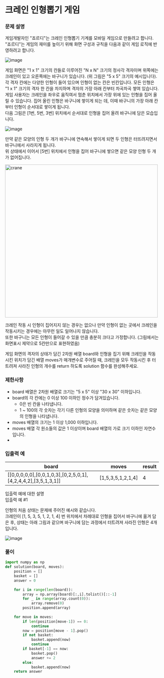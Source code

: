 # 크레인 인형뽑기 게임

### 문제 설명
게임개발자인 "죠르디"는 크레인 인형뽑기 기계를 모바일 게임으로 만들려고 합니다.                  
"죠르디"는 게임의 재미를 높이기 위해 화면 구성과 규칙을 다음과 같이 게임 로직에 반영하려고 합니다.           

![image](https://user-images.githubusercontent.com/63505110/134691487-c0e26b03-bb01-45de-b145-51330a64b85a.png)


게임 화면은 "1 x 1" 크기의 칸들로 이루어진 "N x N" 크기의 정사각 격자이며 위쪽에는 크레인이 있고 오른쪽에는 바구니가 있습니다. (위 그림은 "5 x 5" 크기의 예시입니다).           
각 격자 칸에는 다양한 인형이 들어 있으며 인형이 없는 칸은 빈칸입니다. 모든 인형은 "1 x 1" 크기의 격자 한 칸을 차지하며 격자의 가장 아래 칸부터 차곡차곡 쌓여 있습니다.               
게임 사용자는 크레인을 좌우로 움직여서 멈춘 위치에서 가장 위에 있는 인형을 집어 올릴 수 있습니다. 집어 올린 인형은 바구니에 쌓이게 되는 데, 이때 바구니의 가장 아래 칸부터 인형이 순서대로 쌓이게 됩니다.             
다음 그림은 [1번, 5번, 3번] 위치에서 순서대로 인형을 집어 올려 바구니에 담은 모습입니다.

![image](https://user-images.githubusercontent.com/63505110/134691580-92fb00e4-f8cf-496d-82a7-69d94de95f5f.png)


만약 같은 모양의 인형 두 개가 바구니에 연속해서 쌓이게 되면 두 인형은 터뜨려지면서 바구니에서 사라지게 됩니다.           
위 상태에서 이어서 [5번] 위치에서 인형을 집어 바구니에 쌓으면 같은 모양 인형 두 개가 없어집니다.

<img alt="crane" src="https://user-images.githubusercontent.com/63505110/134692564-258b159b-77bf-4736-b440-838be8757605.png" width = 500 height = 500>



크레인 작동 시 인형이 집어지지 않는 경우는 없으나 만약 인형이 없는 곳에서 크레인을 작동시키는 경우에는 아무런 일도 일어나지 않습니다.                   
또한 바구니는 모든 인형이 들어갈 수 있을 만큼 충분히 크다고 가정합니다. (그림에서는 화면표시 제약으로 5칸만으로 표현하였음)           
                                             
게임 화면의 격자의 상태가 담긴 2차원 배열 board와 인형을 집기 위해 크레인을 작동시킨 위치가 담긴 배열 moves가 매개변수로 주어질 때, 크레인을 모두 작동시킨 후 터트려져 사라진 인형의 개수를 return 하도록 solution 함수를 완성해주세요.

### 제한사항
+ board 배열은 2차원 배열로 크기는 "5 x 5" 이상 "30 x 30" 이하입니다.
+ board의 각 칸에는 0 이상 100 이하인 정수가 담겨있습니다.
  + 0은 빈 칸을 나타냅니다.
  + 1 ~ 100의 각 숫자는 각기 다른 인형의 모양을 의미하며 같은 숫자는 같은 모양의 인형을 나타냅니다.
+ moves 배열의 크기는 1 이상 1,000 이하입니다.
+ moves 배열 각 원소들의 값은 1 이상이며 board 배열의 가로 크기 이하인 자연수입니다. 
+ 
### 입출력 예
|board|	moves|	result|
|-----|-------|--------|
|[[0,0,0,0,0],[0,0,1,0,3],[0,2,5,0,1],[4,2,4,4,2],[3,5,1,3,1]]	|[1,5,3,5,1,2,1,4]	|4|
                  
입출력 예에 대한 설명       
입출력 예 #1          
                              
인형의 처음 상태는 문제에 주어진 예시와 같습니다.              
크레인이 [1, 5, 3, 5, 1, 2, 1, 4] 번 위치에서 차례대로 인형을 집어서 바구니에 옮겨 담은 후, 상태는 아래 그림과 같으며 바구니에 담는 과정에서 터트려져 사라진 인형은 4개 입니다.

![image](https://user-images.githubusercontent.com/63505110/134691850-0971bf2a-cefc-4acf-963e-fea779cd00ad.png)

### 풀이
```python
import numpy as np
def solution(board, moves):
    position = []
    basket = []
    answer = 0
    
    for i in range(len(board)):
        array = np.array(board)[:,i].tolist()[::-1]
        for _ in range(array.count(0)):
            array.remove(0)
        position.append(array)
        
    for move in moves:
        if len(position[move-1]) == 0:
            continue
        now = position[move - 1].pop()
        if not basket:
            basket.append(now)
            continue
        if basket[-1] == now:
            basket.pop()
            answer += 2
        else:
            basket.append(now)
    return answer
```
